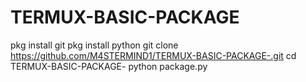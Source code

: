 # TERMUX-BASIC-PACKAGE
pkg install git
pkg install python
git clone https://github.com/M4STERMIND1/TERMUX-BASIC-PACKAGE-.git
cd TERMUX-BASIC-PACKAGE-
python package.py
